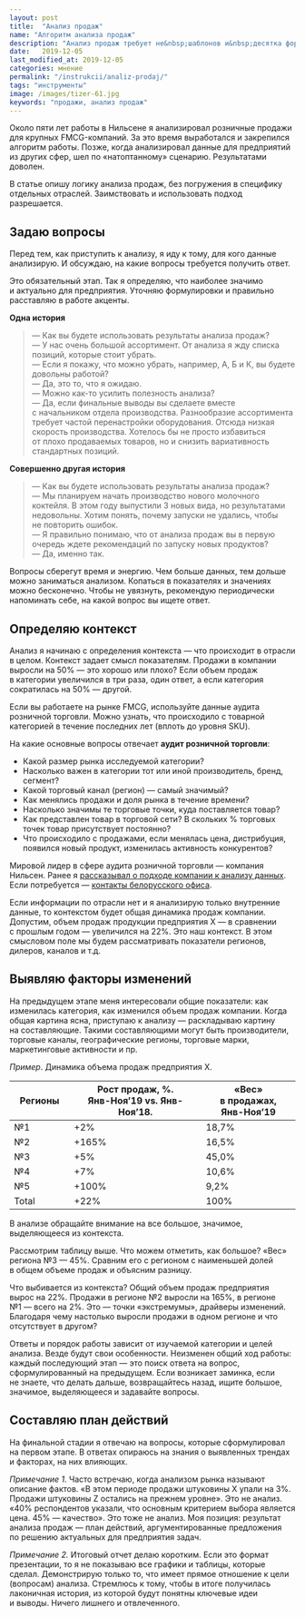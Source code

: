 ```yaml
---
layout: post
title:  "Анализ продаж"
name: "Алгоритм анализа продаж"
description: "Анализ продаж требует не&nbsp;шаблонов и&nbsp;десятка формул, а&nbsp;понимания логики анализа. Тогда анализ станет инструментом решения актуальных для предприятия задач. "
date:   2019-12-05
last_modified_at: 2019-12-05
categories: мнение
permalink: "/instrukcii/analiz-prodaj/"
tags: "инструменты"
image: /images/tizer-61.jpg
keywords: "продажи, анализ продаж"
---
```





<p>Около пяти лет работы в&nbsp;Нильсене я&nbsp;анализировал розничные продажи для крупных FMCG-компаний. За&nbsp;это время выработался и&nbsp;закрепился алгоритм работы. Позже, когда анализировал данные для предприятий из&nbsp;других сфер, шел по&nbsp;«натоптанному» сценарию. Результатами доволен.</p>
<p>В&nbsp;статье опишу логику анализа продаж, без погружения в&nbsp;специфику отдельных отраслей. Заимствовать и&nbsp;использовать подход разрешается.</p>
<h2>Задаю вопросы</h2>
<p>Перед тем, как приступить к&nbsp;анализу, я&nbsp;иду к&nbsp;тому, для кого данные анализирую. И&nbsp;обсуждаю, на&nbsp;какие вопросы требуется получить ответ. </p>
<p>Это обязательный этап. Так я&nbsp;определяю, что наиболее значимо и&nbsp;актуально для предприятия. Уточняю формулировки и&nbsp;правильно расставляю в&nbsp;работе акценты.</p>

<b>Одна история</b>
<blockquote> 
	<p>—&nbsp;Как вы&nbsp;будете использовать результаты анализа продаж?<br/>
 —&nbsp;У&nbsp;нас очень большой ассортимент. От&nbsp;анализа я&nbsp;жду списка позиций, которые стоит убрать.<br/>
 —&nbsp;Если я&nbsp;покажу, что можно убрать, например, А, Б&nbsp;и&nbsp;К, вы&nbsp;будете довольны работой?<br/>
 —&nbsp;Да, это&nbsp;то, что я&nbsp;ожидаю.<br/>
 —&nbsp;Можно как-то усилить полезность анализа?<br/>
 —&nbsp;Да, если финальные выводы вы&nbsp;сделаете вместе с&nbsp;начальником отдела производства. Разнообразие ассортимента требует частой перенастройки оборудования. Отсюда низкая скорость производства. Хотелось&nbsp;бы не&nbsp;просто избавиться от&nbsp;плохо продаваемых товаров, но&nbsp;и&nbsp;снизить вариативность стандартных позиций. 
	</p>
 </blockquote>
<b>Совершенно другая история</b>
<blockquote> 
	<p>—&nbsp;Как вы&nbsp;будете использовать результаты анализа продаж?<br/>
 —&nbsp;Мы&nbsp;планируем начать производство нового молочного коктейля. В&nbsp;этом году выпустили 3&nbsp;новых вида, но&nbsp;результатами недовольны. Хотим понять, почему запуски не&nbsp;удались, чтобы не&nbsp;повторить ошибок.<br/>
 —&nbsp;Я правильно понимаю, что от&nbsp;анализа продаж вы&nbsp;в&nbsp;первую очередь ждете рекомендаций по&nbsp;запуску новых продуктов?<br/>
 —&nbsp;Да, именно так. 
	</p>
 </blockquote>
<p>Вопросы сберегут время и&nbsp;энергию. Чем больше данных, тем дольше можно заниматься анализом. Копаться в&nbsp;показателях и&nbsp;значениях можно бесконечно. Чтобы не&nbsp;увязнуть, рекомендую периодически напоминать себе, на&nbsp;какой вопрос вы&nbsp;ищете ответ.</p>
<h2>Определяю контекст</h2>
<p>Анализ я&nbsp;начинаю с&nbsp;определения контекста&nbsp;— что происходит в&nbsp;отрасли в&nbsp;целом. Контекст задает смысл показателям. Продажи в&nbsp;компании выросли на&nbsp;50%&nbsp;— это хорошо или плохо? Если объем продаж в&nbsp;категории увеличился в&nbsp;три раза, один ответ, а&nbsp;если категория сократилась на&nbsp;50%&nbsp;— другой.</p>
<p>Если вы&nbsp;работаете на&nbsp;рынке FMCG, используйте данные аудита розничной торговли. Можно узнать, что происходило с&nbsp;товарной категорией в&nbsp;течение последних лет (вплоть до&nbsp;уровня SKU).</p>

<div class="markedfield with-side">
На&nbsp;какие основные вопросы отвечает <strong>аудит розничной торговли</strong>:
<ul> 
	<li>Какой размер рынка исследуемой категории?</li>
	<li>Насколько важен в&nbsp;категории тот или иной производитель, бренд, сегмент?</li>
	<li>Какой торговый канал (регион)&nbsp;— самый значимый?</li>
	<li>Как менялись продажи и&nbsp;доля рынка в&nbsp;течение времени?</li>
	<li>Насколько значимы те&nbsp;торговые точки, куда поставляется товар?</li>
	<li>Как представлен товар в&nbsp;торговой сети? В&nbsp;скольких %&nbsp;торговых точек товар присутствует постоянно?</li>
	<li>Что происходило с&nbsp;продажами, если менялась цена, дистрибуция, появился новый продукт, изменилась активность конкурентов?</li>
 </ul>
 <div class="side">
<p>Мировой лидер в&nbsp;сфере аудита розничной торговли&nbsp;— компания Нильсен. Ранее я&nbsp;<a href="/mnenie/otlichie-marketologa-ot-brexuna/#nielsen" title="подход Нильсена к анализу данных">рассказывал о&nbsp;подходе компании к&nbsp;анализу данных</a>. Если потребуется&nbsp;— <a href="https://www.nielsen.com/by/ru/contact-us/" target="_blank" rel="noopener">контакты белорусского офиса</a>.</p>
</div>
</div>


<p>Если информации по&nbsp;отрасли нет и&nbsp;я&nbsp;анализирую только внутренние данные, то&nbsp;контекстом будет общая динамика продаж компании. Допустим, объем продаж продукции предприятия Х&nbsp;— в&nbsp;сравнении с&nbsp;прошлым годом&nbsp;— увеличился на&nbsp;22%. Это наш контекст. В&nbsp;этом смысловом поле мы&nbsp;будем рассматривать показатели регионов, дилеров, каналов и&nbsp;т.д.</p>
<h2>Выявляю факторы изменений</h2>
<p>На&nbsp;предыдущем этапе меня интересовали общие показатели: как изменилась категория, как изменился объем продаж компании. Когда общая картина ясна, приступаю к&nbsp;анализу&nbsp;— раскладываю картину на&nbsp;составляющие. Такими составляющими могут быть производители, торговые каналы, географические регионы, торговые марки, маркетинговые активности и&nbsp;пр.</p>



<p class="wtf"><em>Пример</em>. Динамика объема продаж предприятия Х.</p>
<table > 	
	<thead> 
		<tr class="Gainsboro"> 
			<th style="width: 21%" >Регионы</th>
			<th >Рост продаж, %. <br /><span class="wtf">Янв-Ноя’19&nbsp;vs. <span class="noperenos">Янв-Ноя’18.</span></span></th>
			<th >«Вес» в&nbsp;продажах, <br /><span class="wtf noperenos">Янв-Ноя’19</span></th>
 		</tr>
 	</thead>
	<tbody> 
		<tr > 
			<td>№1</td>
			<td>+2%</td>
			<td>18,7%</td>
 		</tr>
		<tr> 
			<td>№2</td>
			<td>+165%</td>
			<td>16,5%</td>
 		</tr>
		<tr> 
			<td>№3</td>
			<td>+5%</td>
			<td>45,0%</td>
 		</tr>
		<tr> 
			<td>№4</td>
			<td>+7%</td>
			<td>10,6%</td>
 		</tr>
		<tr> 
			<td>№5</td>
			<td>+100%</td>
			<td>9,2%</td>
 		</tr>
		<tr> 
			<td>Total</td>
			<td>+22%</td>
			<td>100%</td>
 		</tr>
 	</tbody>
 </table>




<p>В&nbsp;анализе обращайте внимание на&nbsp;все большое, значимое, выделяющееся из&nbsp;контекста.</p>
<p>Рассмотрим таблицу выше. Что можем отметить, как большое? «Вес» региона №3&nbsp;— 45%. Сравним его с&nbsp;регионом с&nbsp;наименьшей долей в&nbsp;общем объеме продаж и&nbsp;объясним разницу.</p>

<p> Что выбивается из&nbsp;контекста? Общий объем продаж предприятия вырос на&nbsp;22%. Продажи в&nbsp;регионе №2&nbsp;выросли на&nbsp;165%, в&nbsp;регионе №1&nbsp;— всего на&nbsp;2%. Это&nbsp;— точки «экстремумы», драйверы изменений. Благодаря чему настолько выросли продажи в&nbsp;одном регионе и&nbsp;что отсутствует в&nbsp;другом? </p>


<p>Ответы и&nbsp;порядок работы зависит от&nbsp;изучаемой категории и&nbsp;целей анализа. Везде будут свои особенности. Неизменен общий ход работы: каждый последующий этап&nbsp;— это поиск ответа на&nbsp;вопрос, сформулированный на&nbsp;предыдущем.  Если возникает заминка, если не&nbsp;знаете, что делать дальше, возвращайтесь назад, ищите большое, значимое, выделяющееся и&nbsp;задавайте вопросы.</p>
<h2>Составляю план действий</h2>
<p>На&nbsp;финальной стадии я&nbsp;отвечаю на&nbsp;вопросы, которые сформулировал на&nbsp;первом этапе. В&nbsp;ответах опираюсь на&nbsp;знания о&nbsp;выявленных трендах и&nbsp;факторах, на&nbsp;них влияющих.</p>
<p><i>Примечание&nbsp;1.</i> Часто встречаю, когда анализом рынка называют описание фактов. «В&nbsp;этом периоде продажи штуковины&nbsp;Х упали на&nbsp;3%. Продажи штуковины&nbsp;Z остались на&nbsp;прежнем уровне». Это не&nbsp;анализ. «40% респондентов указали, что основным критерием выбора является цена.&nbsp;45%&nbsp;— качество». Это тоже не&nbsp;анализ. Моя позиция: результат анализа продаж&nbsp;— план действий, аргументированные предложения по&nbsp;решению актуальных для предприятия задач.</p>
<p><i>Примечание&nbsp;2.</i> Итоговый отчет делаю коротким. Если это формат презентации, то&nbsp;я&nbsp;не&nbsp;показываю все графики и&nbsp;таблицы, которые сделал. Демонстрирую только&nbsp;то, что имеет прямое отношение к&nbsp;цели (вопросам) анализа. Стремлюсь к&nbsp;тому, чтобы в&nbsp;итоге получилась лаконичная история, из&nbsp;которой будут понятны ключевые идеи и&nbsp;выводы. Ничего лишнего и&nbsp;отвлеченного. </p>
